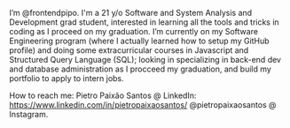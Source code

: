 I’m @frontendpipo.
I'm a 21 y/o Software and System Analysis and Development grad student, interested in learning all the tools and tricks in coding as I proceed on my graduation.
I’m currently on my Software Engineering program (where I actually learned how to setup my GitHub profile) and doing some extracurricular courses in Javascript and Structured Query Language (SQL); looking in specializing in back-end dev and database administration as I procceed my graduation, and build my portfolio to apply to intern jobs.

How to reach me:
Pietro Paixão Santos @ LinkedIn: https://www.linkedin.com/in/pietropaixaosantos/
@pietropaixaosantos @ Instagram.
